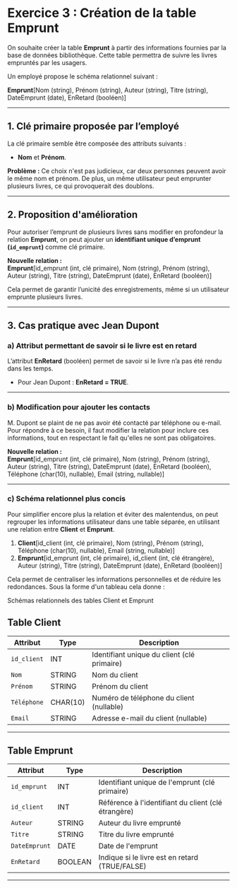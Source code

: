 # Exercice 3 : Création de la table Emprunt

On souhaite créer la table **Emprunt** à partir des informations fournies par la base de données bibliothèque. Cette table permettra de suivre les livres empruntés par les usagers.

Un employé propose le schéma relationnel suivant :  

**Emprunt**[Nom (string), Prénom (string), Auteur (string), Titre (string), DateEmprunt (date), EnRetard (booléen)]

---

## 1. Clé primaire proposée par l’employé

La clé primaire semble être composée des attributs suivants :  

- **Nom** et **Prénom**.  

**Problème :** Ce choix n'est pas judicieux, car deux personnes peuvent avoir le même nom et prénom. De plus, un même utilisateur peut emprunter plusieurs livres, ce qui provoquerait des doublons.

---

## 2. Proposition d'amélioration

Pour autoriser l’emprunt de plusieurs livres sans modifier en profondeur la relation **Emprunt**, on peut ajouter un **identifiant unique d’emprunt (`id_emprunt`)** comme clé primaire.  

**Nouvelle relation :**  
**Emprunt**[id_emprunt (int, clé primaire), Nom (string), Prénom (string), Auteur (string), Titre (string), DateEmprunt (date), EnRetard (booléen)]

Cela permet de garantir l’unicité des enregistrements, même si un utilisateur emprunte plusieurs livres.

---

## 3. Cas pratique avec Jean Dupont

### a) Attribut permettant de savoir si le livre est en retard

L’attribut **EnRetard** (booléen) permet de savoir si le livre n’a pas été rendu dans les temps.  

- Pour Jean Dupont : **EnRetard = TRUE**.

---

### b) Modification pour ajouter les contacts

M. Dupont se plaint de ne pas avoir été contacté par téléphone ou e-mail.  
Pour répondre à ce besoin, il faut modifier la relation pour inclure ces informations, tout en respectant le fait qu'elles ne sont pas obligatoires.

**Nouvelle relation :**  
**Emprunt**[id_emprunt (int, clé primaire), Nom (string), Prénom (string), Auteur (string), Titre (string), DateEmprunt (date), EnRetard (booléen), Téléphone (char(10), nullable), Email (string, nullable)]

---

### c) Schéma relationnel plus concis

Pour simplifier encore plus la relation et éviter des malentendus, on peut regrouper les informations utilisateur dans une table séparée, en utilisant une relation entre **Client** et **Emprunt**.

1. **Client**[id_client (int, clé primaire), Nom (string), Prénom (string), Téléphone (char(10), nullable), Email (string, nullable)]  
2. **Emprunt**[id_emprunt (int, clé primaire), id_client (int, clé étrangère), Auteur (string), Titre (string), DateEmprunt (date), EnRetard (booléen)]

Cela permet de centraliser les informations personnelles et de réduire les redondances.
Sous la forme d'un tableau cela donne :

Schémas relationnels des tables Client et Emprunt

## Table Client

| **Attribut**      | **Type**           | **Description**                                 |
|-------------------|--------------------|-------------------------------------------------|
| `id_client`       | INT                | Identifiant unique du client (clé primaire)     |
| `Nom`             | STRING             | Nom du client                                   |
| `Prénom`          | STRING             | Prénom du client                                |
| `Téléphone`       | CHAR(10)           | Numéro de téléphone du client (nullable)        |
| `Email`           | STRING             | Adresse e-mail du client (nullable)             |

---

## Table Emprunt

| **Attribut**      | **Type**           | **Description**                                 |
|-------------------|--------------------|-------------------------------------------------|
| `id_emprunt`      | INT                | Identifiant unique de l'emprunt (clé primaire)  |
| `id_client`       | INT                | Référence à l'identifiant du client (clé étrangère) |
| `Auteur`          | STRING             | Auteur du livre emprunté                        |
| `Titre`           | STRING             | Titre du livre emprunté                         |
| `DateEmprunt`     | DATE               | Date de l'emprunt                               |
| `EnRetard`        | BOOLEAN            | Indique si le livre est en retard (TRUE/FALSE)  |

---
